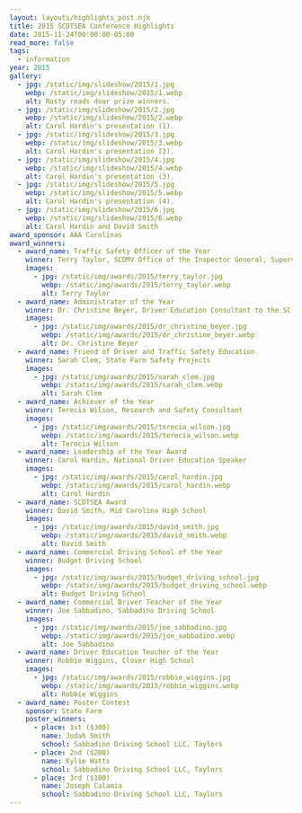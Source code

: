 ```yaml
---
layout: layouts/highlights_post.njk
title: 2015 SCDTSEA Conference Highlights
date: 2015-11-24T00:00:00-05:00
read_more: false
tags:
  - information
year: 2015
gallery:
  - jpg: /static/img/slideshow/2015/1.jpg
    webp: /static/img/slideshow/2015/1.webp
    alt: Rusty reads door prize winners.
  - jpg: /static/img/slideshow/2015/2.jpg
    webp: /static/img/slideshow/2015/2.webp
    alt: Carol Hardin's presentation (1).
  - jpg: /static/img/slideshow/2015/3.jpg
    webp: /static/img/slideshow/2015/3.webp
    alt: Carol Hardin's presentation (2).
  - jpg: /static/img/slideshow/2015/4.jpg
    webp: /static/img/slideshow/2015/4.webp
    alt: Carol Hardin's presentation (3).
  - jpg: /static/img/slideshow/2015/5.jpg
    webp: /static/img/slideshow/2015/5.webp
    alt: Carol Hardin's presentation (4).
  - jpg: /static/img/slideshow/2015/6.jpg
    webp: /static/img/slideshow/2015/6.webp
    alt: Carol Hardin and David Smith
award_sponsor: AAA Carolinas
award_winners:
  - award_name: Traffic Safety Officer of the Year
    winner: Terry Taylor, SCDMV Office of the Inspector General, Supervisor
    images:
      - jpg: /static/img/awards/2015/terry_taylor.jpg
        webp: /static/img/awards/2015/terry_taylor.webp
        alt: Terry Taylor
  - award_name: Administrator of the Year
    winner: Dr. Christine Beyer, Driver Education Consultant to the SC Department of Education
    images:
      - jpg: /static/img/awards/2015/dr_christine_beyer.jpg
        webp: /static/img/awards/2015/dr_christine_beyer.webp
        alt: Dr. Christine Beyer
  - award_name: Friend of Driver and Traffic Safety Education
    winner: Sarah Clem, State Farm Safety Projects
    images:
      - jpg: /static/img/awards/2015/sarah_clem.jpg
        webp: /static/img/awards/2015/sarah_clem.webp
        alt: Sarah Clem
  - award_name: Achiever of the Year
    winner: Terecia Wilson, Research and Safety Consultant
    images:
      - jpg: /static/img/awards/2015/terecia_wilson.jpg
        webp: /static/img/awards/2015/terecia_wilson.webp
        alt: Terecia Wilson
  - award_name: Leadership of the Year Award
    winner: Carol Hardin, National Driver Education Speaker
    images:
      - jpg: /static/img/awards/2015/carol_hardin.jpg
        webp: /static/img/awards/2015/carol_hardin.webp
        alt: Carol Hardin
  - award_name: SCDTSEA Award
    winner: David Smith, Mid Carolina High School
    images:
      - jpg: /static/img/awards/2015/david_smith.jpg
        webp: /static/img/awards/2015/david_smith.webp
        alt: David Smith
  - award_name: Commercial Driving School of the Year
    winner: Budget Driving School
    images:
      - jpg: /static/img/awards/2015/budget_driving_school.jpg
        webp: /static/img/awards/2015/budget_driving_school.webp
        alt: Budget Driving School
  - award_name: Commercial Driver Teacher of the Year
    winner: Joe Sabbadino, Sabbadino Driving School
    images:
      - jpg: /static/img/awards/2015/joe_sabbadino.jpg
        webp: /static/img/awards/2015/joe_sabbadino.webp
        alt: Joe Sabbadino
  - award_name: Driver Education Teacher of the Year
    winner: Robbie Wiggins, Clover High School
    images:
      - jpg: /static/img/awards/2015/robbie_wiggins.jpg
        webp: /static/img/awards/2015/robbie_wiggins.webp
        alt: Robbie Wiggins
  - award_name: Poster Contest
    sponsor: State Farm
    poster_winners:
      - place: 1st ($300)
        name: Judah Smith
        school: Sabbadino Driving School LLC, Taylors
      - place: 2nd ($200)
        name: Kylie Watts
        school: Sabbadino Driving School LLC, Taylors
      - place: 3rd ($100)
        name: Joseph Calamia
        school: Sabbadino Driving School LLC, Taylors
---
```

